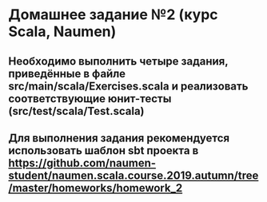 # Домашнее задание №2 (курс Scala, Naumen)

## Необходимо выполнить четыре задания, приведённые в файле src/main/scala/Exercises.scala и реализовать соответствующие юнит-тесты (src/test/scala/Test.scala)
## Для выполнения задания рекомендуется использовать шаблон sbt проекта в https://github.com/naumen-student/naumen.scala.course.2019.autumn/tree/master/homeworks/homework_2